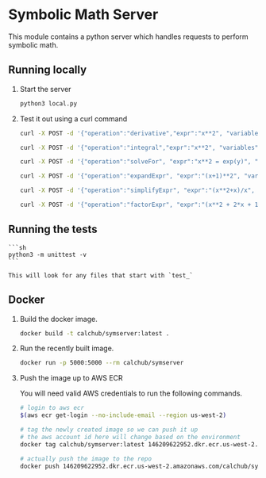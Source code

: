 # Symbolic Math Server

This module contains a python server which handles requests to perform symbolic math.

## Running locally

1. Start the server

    ```sh
    python3 local.py
    ```

1. Test it out using a curl command

    ```sh
    curl -X POST -d '{"operation":"derivative","expr":"x**2", "variables":["x"], "wrt":["x"]}' -H 'Content-Type: application/json' http://localhost:5000/
    ```

    ```sh
    curl -X POST -d '{"operation":"integral","expr":"x**2", "variables":["x"], "wrt":["x"]}' -H 'Content-Type: application/json' http://localhost:5000/
    ```

    ```sh
    curl -X POST -d '{"operation":"solveFor", "expr":"x**2 = exp(y)", "variables":["x","y"], "target_var":["x"]}' -H 'Content-Type: application/json' http://localhost:5000/
    ```

    ```sh
    curl -X POST -d '{"operation":"expandExpr", "expr":"(x+1)**2", "variables":["x"]}' -H 'Content-Type: application/json' http://localhost:5000/
    ```

    ```sh
    curl -X POST -d '{"operation":"simplifyExpr", "expr":"(x**2+x)/x", "variables":["x"]}' -H 'Content-Type: application/json' http://localhost:5000/
    ```

    ```sh
    curl -X POST -d '{"operation":"factorExpr", "expr":"(x**2 + 2*x + 1)", "variables":["x"]}' -H 'Content-Type: application/json' http://localhost:5000/
    ```

## Running the tests

    ```sh
    python3 -m unittest -v
    ```

    This will look for any files that start with `test_`

## Docker

1. Build the docker image.

    ```sh
    docker build -t calchub/symserver:latest .
    ```
    
2. Run the recently built image.

    ```sh
    docker run -p 5000:5000 --rm calchub/symserver
    ```

3. Push the image up to AWS ECR

    You will need valid AWS credentials to run the following commands.

    ```sh
    # login to aws ecr
    $(aws ecr get-login --no-include-email --region us-west-2)
    
    # tag the newly created image so we can push it up
    # the aws account id here will change based on the environment
    docker tag calchub/symserver:latest 146209622952.dkr.ecr.us-west-2.amazonaws.com/calchub/symserver:latest
    
    # actually push the image to the repo
    docker push 146209622952.dkr.ecr.us-west-2.amazonaws.com/calchub/symserver:latest
    ```
    